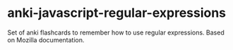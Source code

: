 # anki-javascript-regular-expressions
Set of anki flashcards to remember how to use regular expressions. Based on Mozilla documentation.
